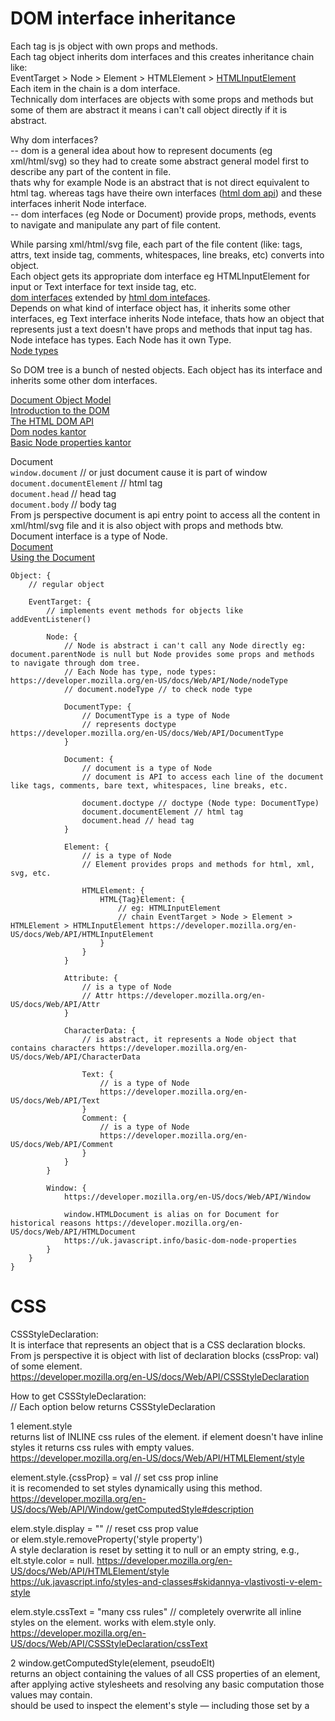 
# DOM interface inheritance

Each tag is js object with own props and methods.  
Each tag object inherits dom interfaces and this creates inheritance chain like:  
EventTarget > Node > Element > HTMLElement > [HTMLInputElement](https://developer.mozilla.org/en-US/docs/Web/API/HTMLInputElement)  
Each item in the chain is a dom interface.  
Technically dom interfaces are objects with some props and methods but some of them are abstract it means i can't call object directly if it is abstract.  

Why dom interfaces?  
-- dom is a general idea about how to represent documents (eg xml/html/svg) so they had to create some abstract general model first to describe any part of the content in file.  
thats why for example Node is an abstract that is not direct equivalent to html tag. whereas tags have theire own interfaces ([html dom api](https://developer.mozilla.org/en-US/docs/Web/API/HTML_DOM_API)) and these interfaces inherit Node interface.   
-- dom interfaces (eg Node or Document) provide props, methods, events to navigate and manipulate any part of file content.  

While parsing xml/html/svg file, each part of the file content (like: tags, attrs, text inside tag, comments, whitespaces, line breaks, etc) converts into object.  
Each object gets its appropriate dom interface eg HTMLInputElement for input or Text interface for text inside tag, etc.  
[dom interfaces](https://developer.mozilla.org/en-US/docs/Web/API/Document_Object_Model#dom_interfaces) extended by [html dom intefaces](https://developer.mozilla.org/en-US/docs/Web/API/HTML_DOM_API#html_dom_api_interfaces).  
Depends on what kind of interface object has, it inherits some other interfaces, eg Text interface inherits Node inteface, thats how an object that represents just a text doesn't have props and methods that input tag has.  
Node inteface has types. Each Node has it own Type.  
[Node types](https://developer.mozilla.org/en-US/docs/Web/API/Node/nodeType)  

So DOM tree is a bunch of nested objects. Each object has its interface and inherits some other dom interfaces.  

[Document Object Model](https://developer.mozilla.org/en-US/docs/Web/API/Document_Object_Model)  
[Introduction to the DOM](https://developer.mozilla.org/en-US/docs/Web/API/Document_Object_Model/Introduction)  
[The HTML DOM API](https://developer.mozilla.org/en-US/docs/Web/API/HTML_DOM_API)  
[Dom nodes kantor](https://uk.javascript.info/dom-nodes)  
[Basic Node properties kantor](https://uk.javascript.info/basic-dom-node-properties)  


Document  
`window.document` // or just document cause it is part of window  
`document.documentElement` // html tag  
`document.head` // head tag  
`document.body` // body tag  
From js perspective document is api entry point to access all the content in xml/html/svg file and it is also object with props and methods btw.  
Document interface is a type of Node.  
[Document](https://developer.mozilla.org/en-US/docs/Web/API/Document)  
[Using the Document](https://developer.mozilla.org/en-US/docs/Web/API/Document_Object_Model/Using_the_Document_Object_Model#what_is_a_dom_tree)  


```
Object: {
    // regular object

    EventTarget: {
        // implements event methods for objects like addEventListener()
    
        Node: {
            // Node is abstract i can't call any Node directly eg: document.parentNode is null but Node provides some props and methods to navigate through dom tree.
            // Each Node has type, node types: https://developer.mozilla.org/en-US/docs/Web/API/Node/nodeType
            // document.nodeType // to check node type

            DocumentType: {
                // DocumentType is a type of Node
                // represents doctype https://developer.mozilla.org/en-US/docs/Web/API/DocumentType
            }

            Document: {
                // document is a type of Node 
                // document is API to access each line of the document like tags, comments, bare text, whitespaces, line breaks, etc.

                document.doctype // doctype (Node type: DocumentType)
                document.documentElement // html tag
                document.head // head tag
            }

            Element: {
                // is a type of Node 
                // Element provides props and methods for html, xml, svg, etc.
                 
                HTMLElement: {
                    HTML{Tag}Element: {
                        // eg: HTMLInputElement
                        // chain EventTarget > Node > Element > HTMLElement > HTMLInputElement https://developer.mozilla.org/en-US/docs/Web/API/HTMLInputElement
                    }
                }
            }

            Attribute: {
                // is a type of Node
                // Attr https://developer.mozilla.org/en-US/docs/Web/API/Attr
            }

            CharacterData: {
                // is abstract, it represents a Node object that contains characters https://developer.mozilla.org/en-US/docs/Web/API/CharacterData

                Text: {
                    // is a type of Node
                    https://developer.mozilla.org/en-US/docs/Web/API/Text
                }
                Comment: {
                    // is a type of Node
                    https://developer.mozilla.org/en-US/docs/Web/API/Comment
                }
            }
        }

        Window: {
            https://developer.mozilla.org/en-US/docs/Web/API/Window

            window.HTMLDocument is alias on for Document for historical reasons https://developer.mozilla.org/en-US/docs/Web/API/HTMLDocument
            https://uk.javascript.info/basic-dom-node-properties
        }
    }
}
```


# CSS

CSSStyleDeclaration:  
It is interface that represents an object that is a CSS declaration blocks.  
From js perspective it is object with list of declaration blocks (cssProp: val) of some element.  
https://developer.mozilla.org/en-US/docs/Web/API/CSSStyleDeclaration  

How to get CSSStyleDeclaration:  
// Each option below returns CSSStyleDeclaration  

1 element.style  
returns list of INLINE css rules of the element. if element doesn't have inline styles it returns css rules with empty values.  
https://developer.mozilla.org/en-US/docs/Web/API/HTMLElement/style  

element.style.{cssProp} = val // set css prop inline  
it is recomended to set styles dynamically using this method. https://developer.mozilla.org/en-US/docs/Web/API/Window/getComputedStyle#description  

elem.style.display = "" // reset css prop value  
or elem.style.removeProperty('style property')  
A style declaration is reset by setting it to null or an empty string, e.g., elt.style.color = null. https://developer.mozilla.org/en-US/docs/Web/API/HTMLElement/style  
https://uk.javascript.info/styles-and-classes#skidannya-vlastivosti-v-elem-style  

elem.style.cssText = "many css rules" // completely overwrite all inline styles on the element. works with elem.style only.  
https://developer.mozilla.org/en-US/docs/Web/API/CSSStyleDeclaration/cssText  

2 window.getComputedStyle(element, pseudoElt)  
returns an object containing the values of all CSS properties of an element, after applying active stylesheets and resolving any basic computation those values may contain.  
should be used to inspect the element's style — including those set by a <style> element or an external stylesheet.  
https://developer.mozilla.org/en-US/docs/Web/API/Window/getComputedStyle  

3 CSSStyleSheet interface  
need research https://developer.mozilla.org/en-US/docs/Web/API/CSSStyleSheet  
to manage css rules even assigned by class?  

Using dynamic styling https://developer.mozilla.org/en-US/docs/Web/API/CSS_Object_Model/Using_dynamic_styling_information  

element.classList // get/add/remove classes  
https://uk.javascript.info/styles-and-classes#classname-ta-classlist  
